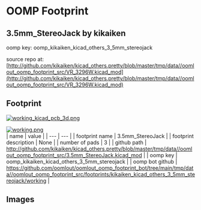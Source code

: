 # OOMP Footprint  
## 3.5mm_StereoJack  by kikaiken  
  
oomp key: oomp_kikaiken_kicad_others_3_5mm_stereojack  
  
source repo at: [http://github.com/kikaiken/kicad_others.pretty/blob/master/tmp/data//oomlout_oomp_footprint_src/VR_3296W.kicad_mod](http://github.com/kikaiken/kicad_others.pretty/blob/master/tmp/data//oomlout_oomp_footprint_src/VR_3296W.kicad_mod)  
## Footprint  
  
[![working_kicad_pcb_3d.png](working_kicad_pcb_3d_600.png)](working_kicad_pcb_3d.png)  
  
[![working.png](working_600.png)](working.png)  
| name | value | 
| --- | --- | 
| footprint name | 3.5mm_StereoJack | 
| footprint description | None | 
| number of pads | 3 | 
| github path | http://github.com/kikaiken/kicad_others.pretty/blob/master/tmp/data//oomlout_oomp_footprint_src/3.5mm_StereoJack.kicad_mod | 
| oomp key | oomp_kikaiken_kicad_others_3_5mm_stereojack | 
| oomp bot github | https://github.com/oomlout/oomlout_oomp_footprint_bot/tree/main/tmp/data//oomlout_oomp_footprint_src/footprints/kikaiken_kicad_others_3_5mm_stereojack/working | 
## Images  
